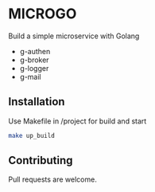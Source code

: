 # MICROGO

Build a simple microservice with Golang
* g-authen
* g-broker
* g-logger
* g-mail

## Installation

Use Makefile in /project for build and start

```bash
make up_build
```

## Contributing
Pull requests are welcome.

